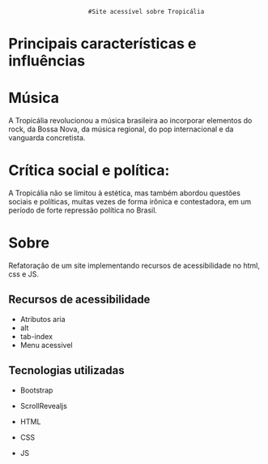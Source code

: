                           #Site acessível sobre Tropicália

# Principais características e influências
# Música
A Tropicália revolucionou a música brasileira ao incorporar elementos do rock, da Bossa Nova, da música regional, do pop internacional e da vanguarda concretista. 
# Crítica social e política:
A Tropicália não se limitou à estética, mas também abordou questões sociais e políticas, muitas vezes de forma irônica e contestadora, em um período de forte repressão política no Brasil. 
# Sobre
Refatoração de um site implementando recursos de acessibilidade no html, css e JS.
## Recursos de acessibilidade
- Atributos aria
- alt
- tab-index
- Menu acessivel 
## Tecnologias utilizadas
- Bootstrap
- ScrollRevealjs
- HTML
- CSS

- JS



